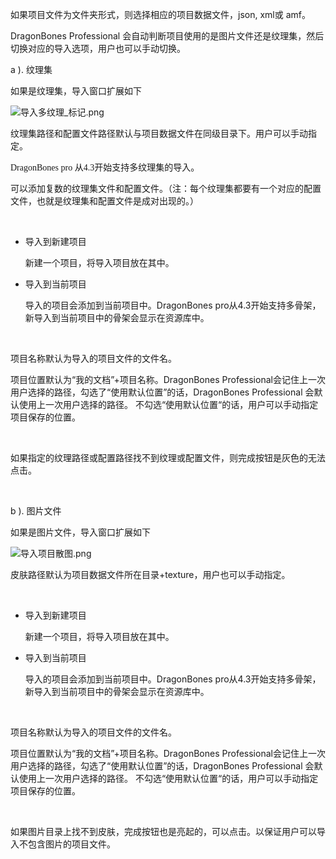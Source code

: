 <p><span style="font-size: 14px;">如果项目文件为文件夹形式，则选择相应的项目数据文件，json, xml或 amf。</span></p><p><span style="font-size: 14px;">DragonBones Professional 会自动判断项目使用的是图片文件还是纹理集，然后切换对应的导入选项，用户也可以手动切换。</span></p><p><span style="font-size: 14px;">a ). 纹理集</span></p><p><span style="font-size: 14px;">如果是纹理集，导入窗口扩展如下</span></p><p><span style="font-size: 14px;"><img alt="导入多纹理_标记.png" src="http://edn.egret.com/cn/data/upload/ueditor/20151207/56654819125da.png" title="导入多纹理_标记.png"/></span></p><p><span style="font-size: 14px;">纹理集路径和配置文件路径默认与项目数据文件在同级目录下。用户可以手动指定。</span></p><p><span style="font-family: 微软雅黑,Microsoft YaHei; font-size: 14px;">DragonBones pro 从4.3开始支持多纹理集的导入。</span></p><p><span style="font-family: 微软雅黑,Microsoft YaHei; font-size: 14px;">可以添加复数的纹理集文件和配置文件。（注：每个纹理集都要有一个对应的配置文件，也就是纹理集和配置文件是成对出现的。）</span></p><p><br/><span style="font-size: 14px;"></span></p><ul class=" list-paddingleft-2" style="list-style-type: disc;"><li><p style="margin-top: 5px;"><span style="font-size: 14px;">导入到新建项目</span></p><p style="margin-top: 5px;"><span style="font-size: 14px;">新建一个项目，将导入项目放在其中。</span></p></li><li><p style="margin-top: 5px;"><span style="font-size: 14px;">导入到当前项目</span></p><p style="margin-top: 5px;"><span style="font-size: 14px;">导入的项目会添加到当前项目中。DragonBones pro从4.3开始支持多骨架，新导入到当前项目中的骨架会显示在资源库中。</span></p></li></ul><p style="margin-top: 5px;"><span style="font-size: 14px;"><br/></span></p><p style="margin-top: 5px;"><span style="font-size: 14px;"><span style="font-size: 14px;"></span>项目名称默认为导入的项目文件的文件名。</span></p><p><span style="font-size: 14px;">项目位置默认为“我的文档”+项目名称。DragonBones Professional会记住上一次用户选择的路径，勾选了“使用默认位置”的话，DragonBones Professional 会默认使用上一次用户选择的路径。 不勾选“使用默认位置“的话，用户可以手动指定项目保存的位置。<br/></span></p><p><span style="font-size: 14px;"></span></p><p><br/></p><p><span style="font-size: 14px;">如果指定的纹理路径或配置路径找不到纹理或配置文件，则完成按钮是灰色的无法点击。</span></p><p><br/><span style="font-size: 14px;"></span></p><p><span style="font-size: 14px;"></span></p><p><span style="font-size: 14px;">b ). 图片文件</span></p><p><span style="font-size: 14px;">如果是图片文件，导入窗口扩展如下</span></p><p><img alt="导入项目散图.png" src="http://sedn.egret.com/ueditor/20150609/5576ba3ab6ac9.png" title="导入项目散图.png"/></p><p><span style="font-size: 14px;">皮肤路径默认为项目数据文件所在目录+texture，用户也可以手动指定。</span></p><p><span style="font-size: 14px;"><br/></span></p><p><span style="font-size: 14px;"></span></p><ul class=" list-paddingleft-2" style="list-style-type: disc;"><li><p style="margin-top: 5px;"><span style="font-size: 14px;">导入到新建项目</span></p><p style="margin-top: 5px;"><span style="font-size: 14px;">新建一个项目，将导入项目放在其中。</span></p></li><li><p style="margin-top: 5px;"><span style="font-size: 14px;">导入到当前项目</span></p><p style="margin-top: 5px;"><span style="font-size: 14px;">导入的项目会添加到当前项目中。DragonBones pro从4.3开始支持多骨架，新导入到当前项目中的骨架会显示在资源库中。</span></p></li></ul><p><span style="font-size: 14px;"></span><br/></p><p><span style="font-size: 14px;">项目名称默认为导入的项目文件的文件名。</span></p><p><span style="font-size: 14px;">项目位置默认为“我的文档”+项目名称。DragonBones 
Professional会记住上一次用户选择的路径，勾选了“使用默认位置”的话，DragonBones Professional 
会默认使用上一次用户选择的路径。 不勾选“使用默认位置“的话，用户可以手动指定项目保存的位置。<br/></span></p><p><span style="font-size: 14px;"></span></p><p><br/></p><p><span style="font-size: 14px;">如果图片目录上找不到皮肤，完成按钮也是亮起的，可以点击。以保证用户可以导入不包含图片的项目文件。</span></p><p><br/></p>